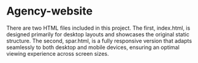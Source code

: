 # Agency-website

There are two HTML files included in this project. 
The first, index.html, is designed primarily for desktop layouts and showcases the original static structure. 
The second, spar.html, is a fully responsive version that adapts seamlessly to both desktop and mobile devices, 
ensuring an optimal viewing experience across screen sizes.
